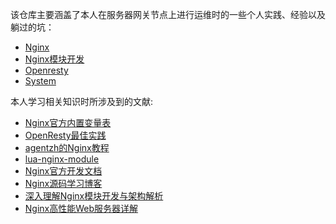 该仓库主要涵盖了本人在服务器网关节点上进行运维时的一些个人实践、经验以及躺过的坑：

* [Nginx](nginx.md)
* [Nginx模块开发](nginx-dev.md)
* [Openresty](openresty.md)
* [System](openresty.md)

本人学习相关知识时所涉及到的文献:
* [Nginx官方内置变量表](http://nginx.org/en/docs/varindex.html)
* [OpenResty最佳实践](https://moonbingbing.gitbooks.io/openresty-best-practices/)
* [agentzh的Nginx教程](http://openresty.org/download/agentzh-nginx-tutorials-zhcn.html)
* [lua-nginx-module](https://github.com/openresty/lua-nginx-module)
* [Nginx官方开发文档](http://nginx.org/en/docs/dev/development_guide.html)
* [Nginx源码学习博客](https://www.kancloud.cn/digest/understandingnginx/202586)
* [深入理解Nginx模块开发与架构解析]()
* [Nginx高性能Web服务器详解]()

